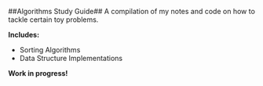 ##Algorithms Study Guide##
A compilation of my notes and code on how to tackle certain toy problems.

**Includes:**

- Sorting Algorithms
- Data Structure Implementations


**Work in progress!**